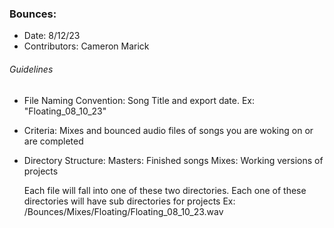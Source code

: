 ### Bounces:

- Date: 8/12/23
- Contributors: Cameron Marick

###### Guidelines

- File Naming Convention: Song Title and export date. 
    Ex: "Floating_08_10_23"

- Criteria: 
    Mixes and bounced audio files of songs you are woking on or are completed

- Directory Structure: 
    Masters: Finished songs
    Mixes: Working versions of projects

    Each file will fall into one of these two directories. Each one of these directories will have sub directories for projects
        Ex: /Bounces/Mixes/Floating/Floating_08_10_23.wav
